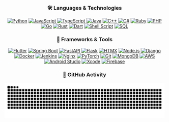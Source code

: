 <div align="center">

### 🛠️ Languages & Technologies

[![Python](https://img.shields.io/badge/Python-3776AB?style=for-the-badge&logo=python&logoColor=white)](https://github.com/s2010?tab=repositories&q=&type=&language=python)
[![JavaScript](https://img.shields.io/badge/JavaScript-F7DF1E?style=for-the-badge&logo=javascript&logoColor=black)](https://github.com/s2010?tab=repositories&q=&type=&language=javascript)
[![TypeScript](https://img.shields.io/badge/TypeScript-007ACC?style=for-the-badge&logo=typescript&logoColor=white)](https://github.com/s2010?tab=repositories&q=&type=&language=typescript)
[![Java](https://img.shields.io/badge/Java-ED8B00?style=for-the-badge&logo=openjdk&logoColor=white)](https://github.com/s2010?tab=repositories&q=&type=&language=java)
[![C++](https://img.shields.io/badge/C++-00599C?style=for-the-badge&logo=cplusplus&logoColor=white)](https://github.com/s2010?tab=repositories&q=&type=&language=cpp)
[![C#](https://img.shields.io/badge/C%23-239120?style=for-the-badge&logo=csharp&logoColor=white)](https://github.com/s2010?tab=repositories&q=&type=&language=csharp)
[![Ruby](https://img.shields.io/badge/Ruby-CC342D?style=for-the-badge&logo=ruby&logoColor=white)](https://github.com/s2010?tab=repositories&q=&type=&language=ruby)
[![PHP](https://img.shields.io/badge/PHP-777BB4?style=for-the-badge&logo=php&logoColor=white)](https://github.com/s2010?tab=repositories&q=&type=&language=php)
[![Go](https://img.shields.io/badge/Go-00ADD8?style=for-the-badge&logo=go&logoColor=white)](https://github.com/s2010?tab=repositories&q=&type=&language=go)
[![Rust](https://img.shields.io/badge/Rust-000000?style=for-the-badge&logo=rust&logoColor=white)](https://github.com/s2010?tab=repositories&q=&type=&language=rust)
[![Dart](https://img.shields.io/badge/Dart-0175C2?style=for-the-badge&logo=dart&logoColor=white)](https://github.com/s2010?tab=repositories&q=&type=&language=dart)
[![Shell Script](https://img.shields.io/badge/Shell-121011?style=for-the-badge&logo=gnu-bash&logoColor=white)](https://github.com/s2010?tab=repositories&q=&type=&language=shell)
[![SQL](https://img.shields.io/badge/SQL-4479A1?style=for-the-badge&logo=postgresql&logoColor=white)](https://github.com/s2010?tab=repositories)

### 🧰 Frameworks & Tools

[![Flutter](https://img.shields.io/badge/Flutter-02569B?style=for-the-badge&logo=flutter&logoColor=white)](https://github.com/s2010)
[![Spring Boot](https://img.shields.io/badge/Spring_Boot-6DB33F?style=for-the-badge&logo=spring-boot&logoColor=white)](https://github.com/s2010)
[![FastAPI](https://img.shields.io/badge/FastAPI-009688?style=for-the-badge&logo=fastapi&logoColor=white)](https://github.com/s2010)
[![Flask](https://img.shields.io/badge/Flask-000000?style=for-the-badge&logo=flask&logoColor=white)](https://github.com/s2010)
[![HTMX](https://img.shields.io/badge/HTMX-3366CC?style=for-the-badge&logo=htmx&logoColor=white)](https://github.com/s2010)
[![Node.js](https://img.shields.io/badge/Node.js-339933?style=for-the-badge&logo=nodedotjs&logoColor=white)](https://github.com/s2010)
[![Django](https://img.shields.io/badge/Django-092E20?style=for-the-badge&logo=django&logoColor=white)](https://github.com/s2010)
[![Docker](https://img.shields.io/badge/Docker-2496ED?style=for-the-badge&logo=docker&logoColor=white)](https://github.com/s2010)
[![Jenkins](https://img.shields.io/badge/Jenkins-D24939?style=for-the-badge&logo=jenkins&logoColor=white)](https://github.com/s2010)
[![Nginx](https://img.shields.io/badge/Nginx-009639?style=for-the-badge&logo=nginx&logoColor=white)](https://github.com/s2010)
[![PyTorch](https://img.shields.io/badge/PyTorch-EE4C2C?style=for-the-badge&logo=pytorch&logoColor=white)](https://github.com/s2010)
[![Git](https://img.shields.io/badge/Git-F05032?style=for-the-badge&logo=git&logoColor=white)](https://github.com/s2010)
[![MongoDB](https://img.shields.io/badge/MongoDB-47A248?style=for-the-badge&logo=mongodb&logoColor=white)](https://github.com/s2010)
[![AWS](https://img.shields.io/badge/AWS-232F3E?style=for-the-badge&logo=amazon-aws&logoColor=white)](https://github.com/s2010)
[![Android Studio](https://img.shields.io/badge/Android_Studio-3DDC84?style=for-the-badge&logo=android-studio&logoColor=white)](https://github.com/s2010)
[![Xcode](https://img.shields.io/badge/Xcode-147EFB?style=for-the-badge&logo=xcode&logoColor=white)](https://github.com/s2010)
[![Firebase](https://img.shields.io/badge/Firebase-FFCA28?style=for-the-badge&logo=firebase&logoColor=black)](https://github.com/s2010)

### 🐍 GitHub Activity

<picture>
  <source media="(prefers-color-scheme: dark)" srcset="https://raw.githubusercontent.com/s2010/s2010/output/github-contribution-grid-snake-dark.svg" />
  <source media="(prefers-color-scheme: light)" srcset="https://raw.githubusercontent.com/s2010/s2010/output/github-contribution-grid-snake.svg" />
  <img alt="github-snake" src="https://raw.githubusercontent.com/s2010/s2010/output/github-contribution-grid-snake.svg" />
</picture>

</div>
